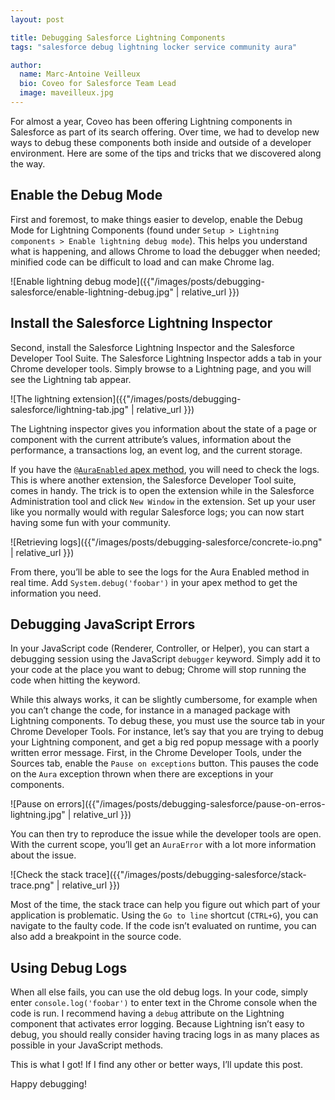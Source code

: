```yaml
---
layout: post

title: Debugging Salesforce Lightning Components
tags: "salesforce debug lightning locker service community aura"

author:
  name: Marc-Antoine Veilleux
  bio: Coveo for Salesforce Team Lead
  image: maveilleux.jpg
---
```


For almost a year, Coveo has been offering Lightning components in Salesforce as part of its search offering. Over time, we had to develop new ways to debug these components both inside and outside of a developer environment. Here are some of the tips and tricks that we discovered along the way.

<!-- more -->

## Enable the Debug Mode


First and foremost, to make things easier to develop, enable the Debug Mode for Lightning Components (found under `Setup > Lightning components > Enable lightning debug mode`). This helps you understand what is happening, and allows Chrome to load the debugger when needed; minified code can be difficult to load and can make Chrome lag.

![Enable lightning debug mode]({{"/images/posts/debugging-salesforce/enable-lightning-debug.jpg" | relative_url }})

## Install the Salesforce Lightning Inspector


Second, install the Salesforce Lightning Inspector and the Salesforce Developer Tool Suite.
The Salesforce Lightning Inspector adds a tab in your Chrome developer tools. Simply browse to a Lightning page, and you will see the Lightning tab appear.

![The lightning extension]({{"/images/posts/debugging-salesforce/lightning-tab.jpg" | relative_url }})

The Lightning inspector gives you information about the state of a page or component with the current attribute’s values, information about the performance, a transactions log, an event log, and the current storage.


If you have the [`@AuraEnabled` apex method](https://developer.salesforce.com/docs/atlas.en-us.apexcode.meta/apexcode/apex_classes_annotation_AuraEnabled.htm), you will need to check the logs. This is where another extension, the Salesforce Developer Tool suite, comes in handy. The trick is to open the extension while in the Salesforce Administration tool and click `New Window` in the extension. Set up your user like you normally would with regular Salesforce logs; you can now start having some fun with your community.

![Retrieving logs]({{"/images/posts/debugging-salesforce/concrete-io.png" | relative_url }})


From there, you’ll be able to see the logs for the Aura Enabled method in real time. Add `System.debug('foobar')` in your apex method to get the information you need.

## Debugging JavaScript Errors

In your JavaScript code (Renderer, Controller, or Helper), you can start a debugging session using the JavaScript `debugger` keyword. Simply add it to your code at the place you want to debug; Chrome will stop running the code when hitting the keyword.


While this always works, it can be slightly cumbersome, for example when you can’t change the code, for instance in a managed package with Lightning components. To debug these, you must use the source tab in your Chrome Developer Tools.
For instance, let’s say that you are trying to debug your Lightning component, and get a big red popup message with a poorly written error message.
First, in the Chrome Developer Tools, under the Sources tab, enable the `Pause on exceptions` button. This pauses the code on the `Aura` exception thrown when there are exceptions in your components.

![Pause on errors]({{"/images/posts/debugging-salesforce/pause-on-erros-lightning.jpg" | relative_url }})


You can then try to reproduce the issue while the developer tools are open. With the current scope, you’ll get an `AuraError` with a lot more information about the issue. 

![Check the stack trace]({{"/images/posts/debugging-salesforce/stack-trace.png" | relative_url }})

Most of the time, the stack trace can help you figure out which part of your application is problematic. Using the `Go to line` shortcut (`CTRL+G`), you can navigate to the faulty code. If the code isn’t evaluated on runtime, you can also add a breakpoint in the source code.

## Using Debug Logs
When all else fails, you can use the old debug logs. In your code, simply enter `console.log('foobar')` to enter text in the Chrome console when the code is run.
I recommend having a `debug` attribute on the Lightning component that activates error logging. Because Lightning isn’t easy to debug, you should really consider having tracing logs in as many places as possible in your JavaScript methods.


This is what I got! If I find any other or better ways, I’ll update this post.


Happy debugging!

